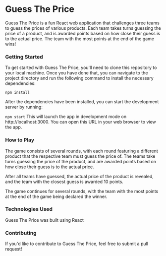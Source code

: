 # Guess The Price
Guess The Price is a fun React web application that challenges three teams to guess the prices of various products. Each team takes turns guessing the price of a product, and is awarded points based on how close their guess is to the actual price. The team with the most points at the end of the game wins!


### Getting Started
To get started with Guess The Price, you'll need to clone this repository to your local machine. Once you have done that, you can navigate to the project directory and run the following command to install the necessary dependencies:


`npm install`

After the dependencies have been installed, you can start the development server by running:



`npm start`
This will launch the app in development mode on http://localhost:3000. You can open this URL in your web browser to view the app.

### How to Play

The game consists of several rounds, with each round featuring a different product that the respective team must guess the price of. The teams take turns guessing the price of the product, and are awarded points based on how close their guess is to the actual price.


After all teams have guessed, the actual price of the product is revealed, and the team with the closest guess is awarded 10 points.


The game continues for several rounds, with the team with the most points at the end of the game being declared the winner.

### Technologies Used
Guess The Price was built using React

### Contributing
If you'd like to contribute to Guess The Price, feel free to submit a pull request!

